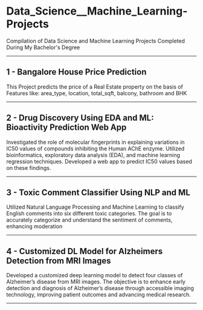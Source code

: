 # Data_Science__Machine_Learning-Projects
Compilation of Data Science and Machine Learning Projects Completed During My Bachelor's Degree
<hr>

## 1 - Bangalore House Price Prediction

This Project predicts the price of a Real Estate property on the basis of Features like: area_type, location, total_sqft, balcony, bathroom and BHK

<hr>
  
## 2 - Drug Discovery Using EDA and ML: Bioactivity Prediction Web App 

Investigated the role of molecular fingerprints in explaining variations in IC50 values of compounds inhibiting the Human AChE enzyme. Utilized bioinformatics, exploratory data analysis (EDA), and machine learning regression techniques. Developed a web app to predict IC50 values based on these findings.

<hr>

## 3 - Toxic Comment Classifier Using NLP and ML

Utilized Natural Language Processing and Machine Learning to classify English comments into six different toxic categories. The goal is to accurately categorize and understand the sentiment of comments, enhancing moderation

<hr>

## 4 - Customized DL Model for Alzheimers Detection from MRI Images

Developed a customized deep learning model to detect four classes of Alzheimer’s disease from MRI images. The objective is to enhance early detection and diagnosis of Alzheimer’s disease through accessible imaging technology, improving patient outcomes and advancing medical research.

<hr>
